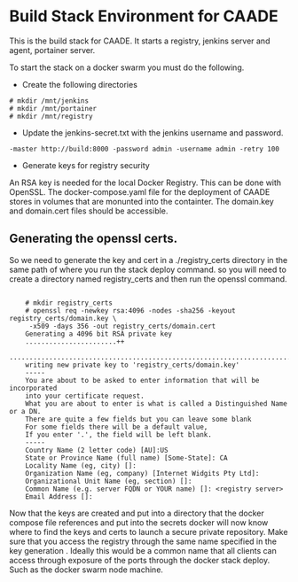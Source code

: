 # Build Stack Environment for CAADE

This is the build stack for CAADE. It starts a registry, jenkins server and agent, portainer server.

To start the stack on a docker swarm you must do the following.

* Create the following directories

```
# mkdir /mnt/jenkins
# mkdir /mnt/portainer
# mkdir /mnt/registry

```

* Update the jenkins-secret.txt with the jenkins username and password.
```
-master http://build:8000 -password admin -username admin -retry 100
```

* Generate keys for registry security

An RSA key is needed for the local Docker Registry. This can be done with OpenSSL.
The docker-compose.yaml file for the deployment of CAADE stores in volumes that are monunted
into the containter. The domain.key and domain.cert files should be accessible.

## Generating the openssl certs.

So we need to generate the key and cert in a ./registry_certs directory in the same path of where you run the stack
deploy command. so you will need to create a directory named registry_certs and then run the openssl command.

```

    # mkdir registry_certs
    # openssl req -newkey rsa:4096 -nodes -sha256 -keyout registry_certs/domain.key \
     -x509 -days 356 -out registry_certs/domain.cert
    Generating a 4096 bit RSA private key
    .......................++
    ...............................................................................................................................................++
    writing new private key to 'registry_certs/domain.key'
    -----
    You are about to be asked to enter information that will be incorporated
    into your certificate request.
    What you are about to enter is what is called a Distinguished Name or a DN.
    There are quite a few fields but you can leave some blank
    For some fields there will be a default value,
    If you enter '.', the field will be left blank.
    -----
    Country Name (2 letter code) [AU]:US
    State or Province Name (full name) [Some-State]: CA
    Locality Name (eg, city) []:
    Organization Name (eg, company) [Internet Widgits Pty Ltd]:
    Organizational Unit Name (eg, section) []:
    Common Name (e.g. server FQDN or YOUR name) []: <registry server>
    Email Address []:
```
Now that the keys are created and put into a directory that the docker compose file references and put into the secrets
docker will now know where to find the keys and certs to launch a secure private repository. Make sure that you access
the registry through the same name specified in the key generation <registry server>. Ideally this would be a common name
that all clients can access through exposure of the ports through the docker stack deploy. Such as the docker swarm node
machine.

